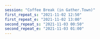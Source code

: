 ```yaml
---
session: "Coffee Break (in Gather.Town)"
first_repeat_s: "2021-11-02 12:50" 
first_repeat_e: "2021-11-02 13:00" 
second_repeat_s: "2021-11-03 00:50" 
second_repeat_e: "2021-11-03 01:00" 
---
```

